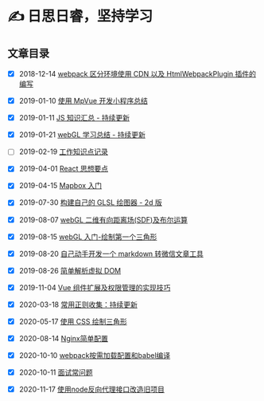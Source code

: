 # ✍️ 日思日睿，坚持学习

## 文章目录

- [x] 2018-12-14 [webpack 区分环境使用 CDN 以及 HtmlWebpackPlugin 插件的编写](https://github.com/zhouzhili/blog/issues/2)

- [x] 2019-01-10 [使用 MpVue 开发小程序总结](https://github.com/zhouzhili/blog/issues/3)

- [x] 2019-01-11 [JS 知识汇总 - 持续更新](https://github.com/zhouzhili/blog/issues/4)

- [x] 2019-01-21 [webGL 学习总结 - 持续更新](https://github.com/zhouzhili/blog/issues/5)

- [ ] 2019-02-19 [工作知识点记录](https://github.com/zhouzhili/blog/issues/6)

- [x] 2019-04-01 [React 思想要点](https://github.com/zhouzhili/blog/issues/7)

- [x] 2019-04-15 [Mapbox 入门](https://github.com/zhouzhili/blog/issues/8)

- [x] 2019-07-30 [构建自己的 GLSL 绘图器 - 2d 版](https://github.com/zhouzhili/blog/issues/10)

- [x] 2019-08-07 [webGL 二维有向距离场(SDF)及布尔运算](https://github.com/zhouzhili/blog/issues/11)

- [x] 2019-08-15 [webGL 入门-绘制第一个三角形](https://github.com/zhouzhili/blog/issues/12)

- [x] 2019-08-20 [自己动手开发一个 markdown 转微信文章工具](https://github.com/zhouzhili/blog/issues/13)

- [x] 2019-08-26 [简单解析虚拟 DOM](https://github.com/zhouzhili/blog/issues/14)

- [x] 2019-11-04 [Vue 组件扩展及权限管理的实现技巧](https://github.com/zhouzhili/blog/issues/15)

- [x] 2020-03-18 [常用正则收集：持续更新](https://github.com/zhouzhili/blog/issues/16)

- [x] 2020-05-17 [使用 CSS 绘制三角形](https://github.com/zhouzhili/blog/issues/17)

- [x] 2020-08-14 [Nginx简单配置](https://github.com/zhouzhili/blog/issues/18)

- [x] 2020-10-10 [webpack按需加载配置和babel编译](https://github.com/zhouzhili/blog/issues/19)

- [x] 2020-10-11 [面试常问题](https://github.com/zhouzhili/blog/issues/20)

- [x] 2020-11-17 [使用node反向代理接口改造旧项目](https://github.com/zhouzhili/blog/issues/21)
